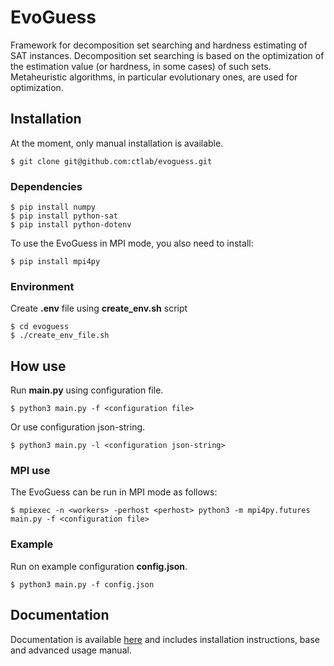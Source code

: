 # EvoGuess

Framework for decomposition set searching and hardness estimating of SAT instances.
Decomposition set searching is based on the optimization of the estimation value (or hardness, in some cases) of such sets.
Metaheuristic algorithms, in particular evolutionary ones, are used for optimization.

## Installation

At the moment, only manual installation is available.

```
$ git clone git@github.com:ctlab/evoguess.git
```

### Dependencies

```
$ pip install numpy
$ pip install python-sat
$ pip install python-dotenv
```

To use the EvoGuess in MPI mode, you also need to install:

```
$ pip install mpi4py
```

### Environment

Create **.env** file using **create_env.sh** script

```
$ cd evoguess
$ ./create_env_file.sh
```

## How use

Run **main.py** using configuration file.

```
$ python3 main.py -f <configuration file>
```

Or use configuration json-string.

```
$ python3 main.py -l <configuration json-string>
```

### MPI use

The EvoGuess can be run in MPI mode as follows:

```
$ mpiexec -n <workers> -perhost <perhost> python3 -m mpi4py.futures main.py -f <configuration file>
```

### Example

Run on example configuration **config.json**.

```
$ python3 main.py -f config.json
```

## Documentation

Documentation is available [here](https://evoguess.readthedocs.io/) and includes installation instructions, base and advanced usage manual.